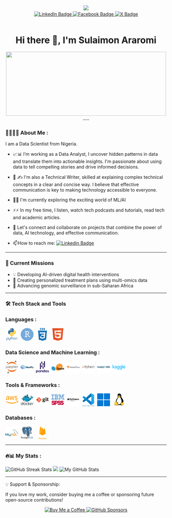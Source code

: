 <div id="header" align="center">
  <img src="https://media.giphy.com/media/M9gbBd9nbDrOTu1Mqx/giphy.gif" width="100"/>
</div>
<div id="badges" align="center">
  <a href="https://www.linkedin.com/in/sulaimon-araromi-395573151/">
    <img src="https://img.shields.io/badge/LinkedIn-blue?style=for-the-badge&logo=linkedin&logoColor=white" alt="LinkedIn Badge"/>
    
<a href="www.facebook.com/araromi.sulaiman.5">
  <img src="https://img.shields.io/badge/Facebook-1877F2?style=for-the-badge&logo=facebook&logoColor=white" alt="Facebook Badge"/>
</a>
  </a>
<a href="your-x-URL">
  <img src="https://img.shields.io/badge/X-black?style=for-the-badge&logo=x&logoColor=white" alt="X Badge"/>
</a>
  
<div align="center">
  <img src="https://komarev.com/ghpvc/?username=Peace0095&style=flat-square&color=blue" alt=""/>
</div>

<h1 align="center">
  Hi there 👋, I'm Sulaimon Araromi
</h1>

<div align="center">
  <img src="https://media.giphy.com/media/dWesBcTLavkZuG35MI/giphy.gif" width="500" height="200"/>
</div>
---

<div align="Left">

### :man_scientist::man_technologist: About Me :

I am a Data Scientist from Nigeria.

* :chart_with_upwards_trend::bar_chart: I’m working as a Data Analyst, I uncover hidden patterns in data and translate them into actionable insights. I'm passionate about using data to tell compelling stories and drive informed decisions.
  
* :seedling: ✍️ I'm also a Technical Writer, skilled at explaining complex technical concepts in a clear and concise way. I believe that effective communication is key to making technology accessible to everyone.
  
* 🚀🚀 I'm currently exploring the exciting world of ML/AI
  
* :zap::zap: In my free time, I listen, watch tech podcasts and tutorials, read tech and academic articles.
  
* 🤝 Let's connect and collaborate on projects that combine the power of data, AI technology, and effective communication.
  
* :mailbox:How to reach me: [![Linkedin Badge](https://img.shields.io/badge/-kakbar-blue?style=flat&logo=Linkedin&logoColor=white)](https://www.linkedin.com/in/sulaimon-araromi-395573151/)
</div>

---

<div align="Left">

### 🚀 Current Missions
- 💡 Developing AI-driven digital health interventions
- 🎯 Creating personalized treatment plans using multi-omics data
- 🦠 Advancing genomic surveillance in sub-Saharan Africa
</div>

---

<div align="Left">

### :hammer_and_wrench: Tech Stack and Tools
###  Languages :
<div>
  <img src="https://github.com/devicons/devicon/blob/master/icons/python/python-original-wordmark.svg"  title="python" alt="python" width="40" height="40"/>&nbsp;
  <img src="https://github.com/devicons/devicon/blob/master/icons/rstudio/rstudio-original.svg"  title="rstudio" alt="rstudio" width="40" height="40"/>&nbsp;
  <img src="https://github.com/devicons/devicon/blob/master/icons/css3/css3-plain-wordmark.svg"  title="CSS3" alt="CSS" width="40" height="40"/>&nbsp;
  <img src="https://github.com/devicons/devicon/blob/master/icons/html5/html5-original.svg" title="HTML5" alt="HTML" width="40" height="40"/>&nbsp;
</div>

###  Data Science and Machine Learning  :
<div>
  <img src="https://github.com/devicons/devicon/blob/master/icons/jupyter/jupyter-original-wordmark.svg" title="jupyter"  alt="jupyter" width="40" height="40"/>&nbsp;
  <img src="https://github.com/devicons/devicon/blob/master/icons/numpy/numpy-original-wordmark.svg" title="numpy"  alt="numpy" width="40" height="40"/>&nbsp;
  <img src="https://github.com/devicons/devicon/blob/master/icons/pandas/pandas-original-wordmark.svg" title="pandas"  alt="pandas" width="40" height="40"/>&nbsp;
  <img src="https://github.com/devicons/devicon/blob/master/icons/scikitlearn/scikitlearn-original.svg" title="scikitlearn"  alt="scikitlearn" width="40" height="40"/>&nbsp;
  <img src="https://github.com/devicons/devicon/blob/master/icons/tensorflow/tensorflow-original-wordmark.svg" title="tensorflow"  alt="tensorflow" width="40" height="40"/>&nbsp;
  <img src="https://github.com/devicons/devicon/blob/master/icons/pytorch/pytorch-original-wordmark.svg" title="pytorch"  alt="pytorch" width="40" height="40"/>&nbsp;
  <img src="https://github.com/devicons/devicon/blob/master/icons/matplotlib/matplotlib-original-wordmark.svg" title="matplotlib"  alt="matplotlib" width="40" height="40"/>&nbsp;
  <img src="https://github.com/devicons/devicon/blob/master/icons/kaggle/kaggle-original-wordmark.svg" title="kaggle"  alt="kaggle" width="40" height="40"/>&nbsp;
</div>

###  Tools & Frameworks :
<div>
  <img src="https://github.com/devicons/devicon/blob/master/icons/amazonwebservices/amazonwebservices-plain-wordmark.svg" title="AWS" alt="AWS" width="40" height="40"/>&nbsp;
  <img src="https://github.com/devicons/devicon/blob/master/icons/docker/docker-original-wordmark.svg" title="docker" alt="docker" width="40" height="40"/>&nbsp;
  <img src="https://github.com/devicons/devicon/blob/master/icons/git/git-original-wordmark.svg" title="Git" **alt="Git" width="40" height="40"/>&nbsp;
  <img src="https://github.com/devicons/devicon/blob/master/icons/spss/spss-original.svg" title="spss" alt="spss" width="40" height="40"/>&nbsp;
  <img src="https://github.com/devicons/devicon/blob/master/icons/pycharm/pycharm-original-wordmark.svg" title="pycharm" alt="pycharm" width="40" height="40"/>&nbsp;
  <img src="https://github.com/devicons/devicon/blob/master/icons/vscode/vscode-original-wordmark.svg" title="vscode" **alt="vscode" width="40" height="40"/>&nbsp;
  <img src="https://github.com/devicons/devicon/blob/master/icons/windows11/windows11-original.svg" title="windows11" **alt="windows11" width="40" height="40"/>&nbsp;
  <img src="https://github.com/devicons/devicon/blob/master/icons/linux/linux-original.svg" title="linux" **alt="linux" width="40" height="40"/>&nbsp;
</div>

###  Databases :
<div>
  <img src="https://github.com/devicons/devicon/blob/master/icons/mysql/mysql-original-wordmark.svg" title="MySQL"  alt="MySQL" width="40" height="40"/>&nbsp;
  <img src="https://github.com/devicons/devicon/blob/master/icons/postgresql/postgresql-original-wordmark.svg" title="postgresql"  alt="postgresql" width="40" height="40"/>&nbsp;
  <img src="https://github.com/devicons/devicon/blob/master/icons/firebase/firebase-plain-wordmark.svg" title="Firebase" alt="Firebase" width="40" height="40"/>&nbsp;
</div>

---

### :fire:📊 My Stats :

<div align="Left">
  <img src="https://github-readme-streak-stats.herokuapp.com/?user=Peace0095&theme=dark&background=000000" alt="GitHub Streak Stats" />
  <img src="https://github-readme-stats.vercel.app/api/top-langs/?username=Peace0095" />
  <img src="https://github-readme-stats.vercel.app/api?username=Peace0095&show_icons=true&theme=dark&include_all_commits=true&count_private=true&line_height=21" alt="My GitHub Stats" /> 
</div>

---
💡 Support & Sponsorship:

If you love my work, consider buying me a coffee or sponsoring future open-source contributions!

<div align="center">
  <a href="your_buy_me_a_coffee_link">
    <img src="https://img.shields.io/badge/Buy%20Me%20a%20Coffee-ffdd00?style=for-the-badge&logo=buy-me-a-coffee&logoColor=black" alt="Buy Me a Coffee" />
  </a>
  <a href="your_sponsorship_link">
    <img src="https://img.shields.io/badge/Sponsor-30363D?style=for-the-badge&logo=GitHub%20Sponsors&logoColor=#EA4AAA" alt="GitHub Sponsors" />
  </a>
</div>
